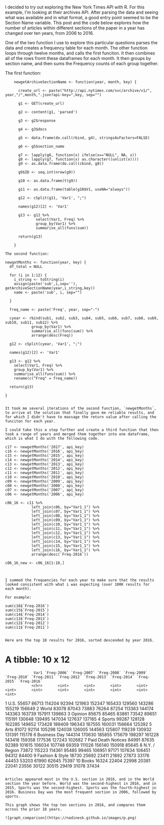 I decided to try out exploring the New York Times API with R. For this example, I'm looking at their archives API. After parsing the data and seeing what was available and in what format, a good entry point seemed to be the Section Name variable. This post and the code below explores how the number of articles within different sections of the paper in a year has changed over ten years, from 2006 to 2016. 

One of the two function I use to explore this particular questions parses the data and creates a frequency table for each month. The other function loops through twelve months, and calls the first funciton. It then combines all of the rows fromt these dataframes for each month. It then groups by section name, and then sums the Frequency counts of each group together. 

The first function: 

```
	newgetArchiveSectionName <- function(year, month, key) {
  
	  create_url <- paste("http://api.nytimes.com/svc/archive/v1/", year,"/",month,".json?api-key=",key, sep="")
	  
	  g1 <- GET(create_url)
	  
	  g2 <- content(g1, 'parsed')
	  
	  g3 <- g2$response
	  
	  g4 <- g3$docs
	  
	  g5 <- data.frame(do.call(rbind, g4), stringsAsFactors=FALSE)
	  
	  g6 <- g5$section_name
	  
	  g7 <- lapply(g6, function(x) ifelse(x=="NULL", NA, x))
	  g8 <- lapply(g7, function(x) as.character((unlist(x))))
	  g9 <- as.data.frame(do.call(cbind, g8))
	  
	  g9$ID <- seq.int(nrow(g9))
	  
	  g10 <- as.data.frame(t(g9))
	  
	  g11 <- as.data.frame(table(g10$V1, useNA="always"))
	  
	  g12 <- cSplit(g11, 'Var1', ";")
	  
	  names(g12)[2] <- 'Var1'
	  
	  g13 <- g12 %>%
	          select(Var1, Freq) %>%
	          group_by(Var1) %>%
	          summarise_all(funs(sum))
	  
	  return(g13)
	  
	}

The second function: 

```
	newgetMonths <- function(year, key) {
	  df_total = NULL
	  
	  for (i in 1:12) {
	    i_string <- toString(i)
	    assign(paste('sub',i,sep=''), getArchiveSectionName(year,i_string,key))
	    name <- paste('sub', i, sep="")
	    
	  }
	  
	  freq_name <- paste('Freq', year, sep="-")
	  
	  cyear <- rbind(sub1, sub2, sub3, sub4, sub5, sub6, sub7, sub8, sub9, sub10, sub11, sub12) %>%
	            group_by(Var1) %>%
	            summarise_all(funs(sum)) %>%
	            arrange(desc(Freq))
	  
	  g12 <- cSplit(cyear, 'Var1', ";")
	  
	  names(g12)[2] <- 'Var1'
	  
	  g13 <- g12 %>%
	    select(Var1, Freq) %>%
	    group_by(Var1) %>%
	    summarise_all(funs(sum)) %>%
	    rename(c("Freq" = freq_name))
	  
	  return(g13)
	  
	}

```

It took me several iterations of the second function, `newgetMonths`, to arrive at the solution that finally gave me reliable results, and for which I didn't have to massage the return value after calling the funciton for each year. 

I could take this a step further and create a third function that then took a range of years and merged them together into one dataframe, which is what I do with the following code. 

```
	c17 <- newgetMonths('2017', api_key)
	c16 <- newgetMonths('2016', api_key)
	c15 <- newgetMonths('2015', api_key)
	c14 <- newgetMonths('2014', api_key)
	c13 <- newgetMonths('2013', api_key)
	c12 <- newgetMonths('2012', api_key)
	c11 <- newgetMonths('2011', api_key)
	c10 <- newgetMonths('2010', api_key)
	c09 <- newgetMonths('2009', api_key)
	c08 <- newgetMonths('2008', api_key)
	c07 <- newgetMonths('2007', api_key)
	c06 <- newgetMonths('2006', api_key)

	c06_16 <- c11 %>%
				left_join(c06, by="Var1_1") %>%					
				left_join(c07, by="Var1_1") %>%	
				left_join(c08, by="Var1_1") %>%
				left_join(c09, by="Var1_1") %>%
	            left_join(c10, by="Var1_1") %>%
	            left_join(c11, by="Var1_1") %>%
	            left_join(c12, by="Var1_1") %>%
	            left_join(c13, by="Var1_1") %>%
	            left_join(c14, by="Var1_1") %>%
	            left_join(c15, by="Var1_1") %>%
	            left_join(c16, by="Var1_1") %>%
  				arrange(desc(`Freq-2016`))      

	c06_16_new <- c06_16[1:10,]

```


I summed the frequencies for each year to make sure that the results looked consistent with what i was expecting (over 100K results for each month). 

For example: 

```
	sum(c16$`Freq-2016`)
	sum(c15$`Freq-2015`)
	sum(c14$`Freq-2014`)
	sum(c13$`Freq-2013`)
	sum(c12$`Freq-2012`)
	sum(c11$`Freq-2011`)
```

Here are the top 10 results for 2016, sorted descended by year 2016. 

```
# A tibble: 10 x 12
                 Var1 `Freq-2006` `Freq-2007` `Freq-2008` `Freq-2009` `Freq-2010` `Freq-2011` `Freq-2012` `Freq-2013` `Freq-2014` `Freq-2015` `Freq-2016`
                <chr>       <int>       <int>       <int>       <int>       <int>       <int>       <int>       <int>       <int>       <int>       <int>
 1               U.S.       55657       86713      114204       92394      121963      152347      165433      129560      143286      155219      156649
 2              World       83078       87043       73883       76264       87254      113363      144174      143363      163739      157911      139863
 3            Opinion       85675       85465       83861       73542       89651      115191      130648      139495      147034      127637      137165
 4             Sports       99287      128128      162285      149652      173428      189409      196343      167555      160031      156664      125392
 5               Arts       81072       92114      105298      124038      126005      144563      125807      119239      130932      131391      115178
 6       Business Day      144314      170630      185855      175679      198297      161228      143418      159358      177536      127243      102682
 7 Paid Death Notices       84991       87635       92389      101615      106034      107748       69359      111026      156140      150918       85645
 8      N.Y. / Region       73872      115223      114361       95485       99465      106951       97171      107634      106451       94312       84400
 9    Fashion & Style       18730       25692       23411       21892       27873       33176       44453       53203       61990       62645       75397
10              Books       16324       22404       22998       20381       22041       23556       30122       30515       29419       31078       37434

```

Articles appeared most in the U.S. section in 2016, and in the World section the year before. World was the second-highest in 2016, and in 2015, Sports was the second-highest. Sports was the fourth-highest in 2016. Business Day was the most frequent section in 2006, followed by sports. 

This graph shows the top ten sections in 2016, and compares them across the prior 10 years. 

![graph_comparison](https://nadinesk.github.io/images/p.png)


